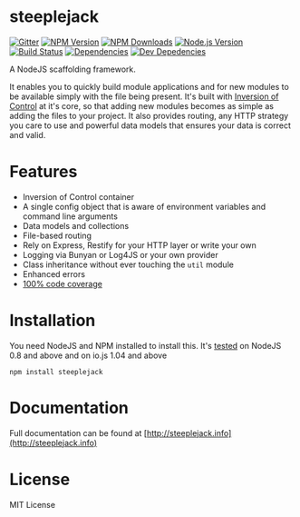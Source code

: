 # steeplejack

[![Gitter][gitter-image]][gitter-url]
[![NPM Version][npm-image]][npm-url]
[![NPM Downloads][downloads-image]][downloads-url]
[![Node.js Version][node-version-image]][node-version-url]
[![Build Status][travis-image]][travis-url]
[![Dependencies][dependencies-image]][dependencies-url]
[![Dev Depedencies][dev-dependencies-image]][dev-dependencies-url]

A NodeJS scaffolding framework.

It enables you to quickly build module applications and for new modules to be available simply with the file being
present.  It's built with [Inversion of Control](http://en.wikipedia.org/wiki/Inversion_of_control) at it's core, so
that adding new modules becomes as simple as adding the files to your project.  It also provides routing, any HTTP
strategy you care to use and powerful data models that ensures your data is correct and valid.

# Features
 - Inversion of Control container
 - A single config object that is aware of environment variables and command line arguments
 - Data models and collections
 - File-based routing
 - Rely on Express, Restify for your HTTP layer or write your own
 - Logging via Bunyan or Log4JS or your own provider
 - Class inheritance without ever touching the `util` module
 - Enhanced errors
 - [100% code coverage](https://coveralls.io/r/riggerthegeek/steeplejack)

# Installation

You need NodeJS and NPM installed to install this.  It's [tested](https://travis-ci.org/riggerthegeek/steeplejack)
on NodeJS 0.8 and above and on io.js 1.04 and above

    npm install steeplejack

# Documentation

Full documentation can be found at [http://steeplejack.info](http://steeplejack.info)

# License

MIT License

[npm-image]: https://img.shields.io/npm/v/steeplejack.svg?style=flat
[downloads-image]: https://img.shields.io/npm/dm/steeplejack.svg?style=flat
[node-version-image]: https://img.shields.io/badge/node.js-%3E%3D_0.8-brightgreen.svg?style=flat
[travis-image]: https://img.shields.io/travis/riggerthegeek/steeplejack.svg?style=flat
[dependencies-image]: https://img.shields.io/david/riggerthegeek/steeplejack.svg?style=flat
[dev-dependencies-image]: https://img.shields.io/david/dev/riggerthegeek/steeplejack.svg?style=flat
[gitter-image]: https://img.shields.io/badge/GITTER-JOIN%20CHAT%20%E2%86%92-1DCE73.svg?style=flat

[npm-url]: https://npmjs.org/package/steeplejack
[node-version-url]: http://nodejs.org/download/
[travis-url]: https://travis-ci.org/riggerthegeek/steeplejack
[downloads-url]: https://npmjs.org/package/steeplejack
[dependencies-url]: https://david-dm.org/riggerthegeek/steeplejack
[dev-dependencies-url]: https://david-dm.org/riggerthegeek/steeplejack#info=devDependencies&view=table
[gitter-url]: https://gitter.im/riggerthegeek/steeplejack?utm_source=badge&utm_medium=badge&utm_campaign=pr-badge&utm_content=body_badge
